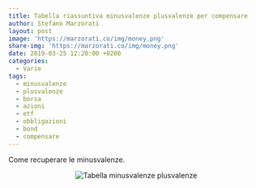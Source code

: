 ```yaml
---
title: Tabella riassuntiva minusvalenze plusvalenze per compensare
author: Stefano Marzorati
layout: post
image: 'https://marzorati.co/img/money.png'
share-img: 'https://marzorati.co/img/money.png'
date: 2019-03-25 12:20:00 +0200
categories:
  - Varie
tags:
  - minusvalenze
  - plusvalenze
  - borsa
  - azioni
  - etf
  - obbligazioni
  - bond
  - compensare
---
```

Come recuperare le minusvalenze.   

<center><img src="https://farm8.staticflickr.com/7846/47463539361_ce3eaba96b_o.jpg" alt="Tabella minusvalenze plusvalenze"></center>   

